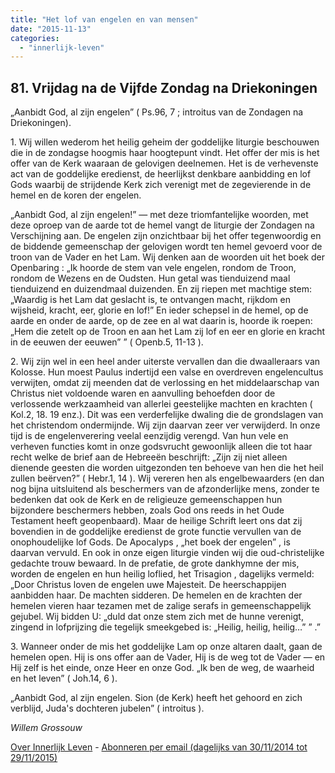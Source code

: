 ```yaml
---
title: "Het lof van engelen en van mensen"
date: "2015-11-13"
categories: 
  - "innerlijk-leven"
---
```


## 81\. Vrijdag na de Vijfde Zondag na Driekoningen

„Aanbidt God, al zijn engelen” ( Ps.96, 7 ; introitus van de Zondagen na Driekoningen).

1\. Wij willen wederom het heilig geheim der goddelijke liturgie beschouwen die in de zondagse hoogmis haar hoogtepunt vindt. Het offer der mis is het offer van de Kerk waaraan de gelovigen deelnemen. Het is de verhevenste act van de goddelijke eredienst, de heerlijkst denkbare aanbidding en lof Gods waarbij de strijdende Kerk zich verenigt met de zegevierende in de hemel en de koren der engelen.

„Aanbidt God, al zijn engelen!” — met deze triomfantelijke woorden, met deze oproep van de aarde tot de hemel vangt de liturgie der Zondagen na Verschijning aan. De engelen zijn onzichtbaar bij het offer tegenwoordig en de biddende gemeenschap der gelovigen wordt ten hemel gevoerd voor de troon van de Vader en het Lam. Wij denken aan de woorden uit het boek der Openbaring : „Ik hoorde de stem van vele engelen, rondom de Troon, rondom de Wezens en de Oudsten. Hun getal was tienduizend maal tienduizend en duizendmaal duizenden. En zij riepen met machtige stem: „Waardig is het Lam dat geslacht is, te ontvangen macht, rijkdom en wijsheid, kracht, eer, glorie en lof!” En ieder schepsel in de hemel, op de aarde en onder de aarde, op de zee en al wat daarin is, hoorde ik roepen: „Hem die zetelt op de Troon en aan het Lam zij lof en eer en glorie en kracht in de eeuwen der eeuwen” ” ( Openb.5, 11-13 ).

2\. Wij zijn wel in een heel ander uiterste vervallen dan die dwaalleraars van Kolosse. Hun moest Paulus indertijd een valse en overdreven engelencultus verwijten, omdat zij meenden dat de verlossing en het middelaarschap van Christus niet voldoende waren en aanvulling behoefden door de verlossende werkzaamheid van allerlei geestelijke machten en krachten ( Kol.2, 18. 19 enz.). Dit was een verderfelijke dwaling die de grondslagen van het christendom ondermijnde. Wij zijn daarvan zeer ver verwijderd. In onze tijd is de engelenverering veelal eenzijdig verengd. Van hun vele en verheven functies komt in onze godsvrucht gewoonlijk alleen die tot haar recht welke de brief aan de Hebreeën beschrijft: „Zijn zij niet alleen dienende geesten die worden uitgezonden ten behoeve van hen die het heil zullen beërven?” ( Hebr.1, 14 ). Wij vereren hen als engelbewaarders (en dan nog bijna uitsluitend als beschermers van de afzonderlijke mens, zonder te bedenken dat ook de Kerk en de religieuze gemeenschappen hun bijzondere beschermers hebben, zoals God ons reeds in het Oude Testament heeft geopenbaard). Maar de heilige Schrift leert ons dat zij bovendien in de goddelijke eredienst de grote functie vervullen van de onophoudelijke lof Gods. De Apocalyps , „het boek der engelen” , is daarvan vervuld. En ook in onze eigen liturgie vinden wij die oud-christelijke gedachte trouw bewaard. In de prefatie, de grote dankhymne der mis, worden de engelen en hun heilig loflied, het Trisagion , dagelijks vermeld: „Door Christus loven de engelen uwe Majesteit. De heerschappijen aanbidden haar. De machten sidderen. De hemelen en de krachten der hemelen vieren haar tezamen met de zalige serafs in gemeenschappelijk gejubel. Wij bidden U: „duld dat onze stem zich met de hunne verenigt, zingend in lofprijzing die tegelijk smeekgebed is: „Heilig, heilig, heilig…” ” .”

3\. Wanneer onder de mis het goddelijke Lam op onze altaren daalt, gaan de hemelen open. Hij is ons offer aan de Vader, Hij is de weg tot de Vader — en Hij zelf is het einde, onze Heer en onze God. „Ik ben de weg, de waarheid en het leven” ( Joh.14, 6 ).

„Aanbidt God, al zijn engelen. Sion (de Kerk) heeft het gehoord en zich verblijd, Juda's dochteren jubelen” ( introitus ).

_Willem Grossouw_

[Over Innerlijk Leven](http://www.gelovenleren.net/2014/11/27/een-jaar-lang-innerlijk-leven-op-geloven-leren/) - [Abonneren per email (dagelijks van 30/11/2014 tot 29/11/2015)](http://eepurl.com/9P3DT)
